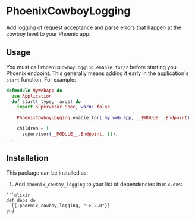 # PhoenixCowboyLogging

Add logging of request acceptance and parse errors that happen at the cowboy level to your Phoenix app.

## Usage

You must call `PhoenixCowboyLogging.enable_for/2` before starting you Phoenix endpoint. This generally means adding it early in the application's `start` function. For example:

```elixir
defmodule MyWebApp do
  use Application
  def start(_type, _args) do
    import Supervisor.Spec, warn: false

    PhoenixCowboyLogging.enable_for(:my_web_app, __MODULE__.Endpoint)

    children = [
      supervisor(__MODULE__.Endpoint, []),
...
```


## Installation

This package can be installed as:

  1. Add `phoenix_cowboy_logging` to your list of dependencies in `mix.exs`:

    ```elixir
    def deps do
      [{:phoenix_cowboy_logging, "~> 2.0"}]
    end
    ```

